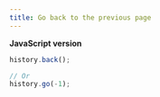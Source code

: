 ```yaml
---
title: Go back to the previous page
---
```


**JavaScript version**

```js
history.back();

// Or
history.go(-1);
```
